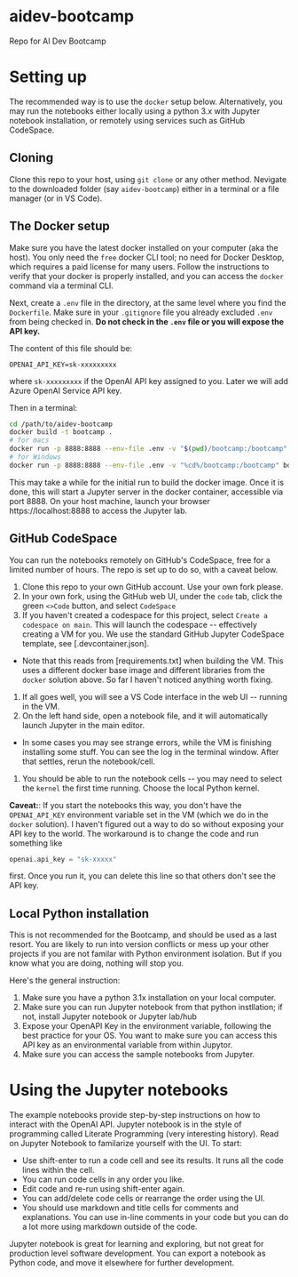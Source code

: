 # aidev-bootcamp
Repo for AI Dev Bootcamp

# Setting up

The recommended way is to use the `docker` setup below. Alternatively, you may run the notebooks either locally using a python 3.x with Jupyter notebook installation, or remotely using services such as GitHub CodeSpace.

## Cloning 
Clone this repo to your host, using `git clone` or any other method. Nevigate to the downloaded folder (say `aidev-bootcamp`) either in a terminal or a file manager (or in VS Code).

## The Docker setup

Make sure you have the latest docker installed on your computer (aka the host). You only need the `free` docker CLI tool; no need for Docker Desktop, which requires a paid license for many users. Follow the instructions to verify that your docker is properly installed, and you can access the `docker` command via a terminal CLI.

Next, create a `.env` file in the directory, at the same level where you find the `Dockerfile`. Make sure in your `.gitignore` file you already excluded `.env` from being checked in. **Do not check in the `.env` file or you will expose the API key.**

The content of this file should be:
```
OPENAI_API_KEY=sk-xxxxxxxxx
```
where `sk-xxxxxxxxx` if the OpenAI API key assigned to you. Later we will add Azure OpenAI Service API key.

Then in a terminal:

```sh
cd /path/to/aidev-bootcamp
docker build -t bootcamp .
# for macs
docker run -p 8888:8888 --env-file .env -v "$(pwd)/bootcamp:/bootcamp" bootcamp
# for Windows
docker run -p 8888:8888 --env-file .env -v "%cd%/bootcamp:/bootcamp" bootcamp
```

This may take a while for the initial run to build the docker image. Once it is done, this will start a Jupyter server in the docker container, accessible via port 8888. On your host machine, launch your browser https://localhost:8888 to access the Jupyter lab.

## GitHub CodeSpace 
You can run the notebooks remotely on GitHub's CodeSpace, free for a limited number of hours. The repo is set up to do so, with a caveat below. 

1. Clone this repo to your own GitHub account. Use your own fork please.
1. In your own fork, using the GitHub web UI, under the `code` tab, click the green `<>Code` button, and select `CodeSpace`
1. If you haven't created a codespace for this project, select `Create a codespace on main`. This will launch the codespace -- effectively creating a VM for you. We use the standard GitHub Jupyter CodeSpace template, see [.devcontainer.json].
  - Note that this reads from [requirements.txt] when building the VM. This uses a different docker base image and different libraries from the `docker` solution above. So far I haven't noticed anything worth fixing.
1. If all goes well, you will see a VS Code interface in the web UI -- running in the VM. 
1. On the left hand side, open a notebook file, and it will automatically launch Jupyter in the main editor. 
  - In some cases you may see strange errors, while the VM is finishing installing some stuff. You can see the log in the terminal window. After that settles, rerun the notebook/cell.
1. You should be able to run the notebook cells -- you may need to select the `kernel` the first time running. Choose the local Python kernel. 

**Caveat:**: If you start the notebooks this way, you don't have the `OPENAI_API_KEY` environment variable set in the VM (which we do in the `docker` solution). I haven't figured out a way to do so without exposing your API key to the world. The workaround is to change the code and run something like 

```python
openai.api_key = "sk-xxxxx"
```
first. Once you run it, you can delete this line so that others don't see the API key. 

## Local Python installation
This is not recommended for the Bootcamp, and should be used as a last resort. You are likely to run into version conflicts or mess up your other projects if you are not familar with Python environment isolation. But if you know what you are doing, nothing will stop you. 

Here's the general instruction:

1. Make sure you have a python 3.1x installation on your local computer. 
1. Make sure you can run Jupyter notebook from that python instllation; if not, install Jupyter notebook or Jupyter lab/hub
1. Expose your OpenAPI Key in the environment variable, following the best practice for your OS. You want to make sure you can access this API key as an environmental variable from within Jupytor.
1. Make sure you can access the sample notebooks from Jupyter.

# Using the Jupyter notebooks

The example notebooks provide step-by-step instructions on how to interact with the OpenAI API. Jupyter notebook is in the style of programming called Literate Programming (very interesting history). Read on Jupyter Notebook to familarize yourself with the UI. To start:
- Use shift-enter to run a code cell and see its results. It runs all the code lines within the cell.
- You can run code cells in any order you like. 
- Edit code and re-run using shift-enter again. 
- You can add/delete code cells or rearrange the order using the UI.
- You should use markdown and title cells for comments and explanations. You can use in-line comments in your code but you can do a lot more using markdown outside of the code. 

Jupyter notebook is great for learning and exploring, but not great for production level software development. You can export a notebook as Python code, and move it elsewhere for further development.

